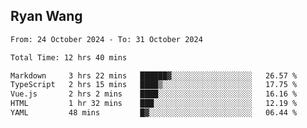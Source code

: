 ## Ryan Wang

<!--START_SECTION:waka-->

```txt
From: 24 October 2024 - To: 31 October 2024

Total Time: 12 hrs 40 mins

Markdown     3 hrs 22 mins   ██████▓░░░░░░░░░░░░░░░░░░   26.57 %
TypeScript   2 hrs 15 mins   ████▒░░░░░░░░░░░░░░░░░░░░   17.75 %
Vue.js       2 hrs 2 mins    ████░░░░░░░░░░░░░░░░░░░░░   16.16 %
HTML         1 hr 32 mins    ███░░░░░░░░░░░░░░░░░░░░░░   12.19 %
YAML         48 mins         █▓░░░░░░░░░░░░░░░░░░░░░░░   06.44 %
```

<!--END_SECTION:waka-->
